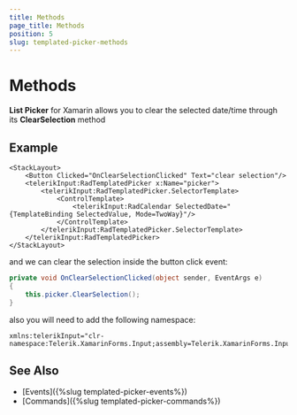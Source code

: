 ```yaml
---
title: Methods
page_title: Methods
position: 5
slug: templated-picker-methods
---
```


# Methods

**List Picker** for Xamarin allows you to clear the selected date/time through its **ClearSelection** method

## Example

```XAML
<StackLayout>
    <Button Clicked="OnClearSelectionClicked" Text="clear selection"/>
    <telerikInput:RadTemplatedPicker x:Name="picker">
        <telerikInput:RadTemplatedPicker.SelectorTemplate>
            <ControlTemplate>
                <telerikInput:RadCalendar SelectedDate="{TemplateBinding SelectedValue, Mode=TwoWay}"/>
            </ControlTemplate>
        </telerikInput:RadTemplatedPicker.SelectorTemplate>
    </telerikInput:RadTemplatedPicker>
</StackLayout>
```

and we can clear the selection inside the button click event:

```C#
private void OnClearSelectionClicked(object sender, EventArgs e)
{
    this.picker.ClearSelection();
}
```

also you will need to add the following namespace:

```XAML
xmlns:telerikInput="clr-namespace:Telerik.XamarinForms.Input;assembly=Telerik.XamarinForms.Input"
```

## See Also

- [Events]({%slug templated-picker-events%})
- [Commands]({%slug templated-picker-commands%})